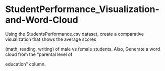 # StudentPerformance_Visualization-and-Word-Cloud

Using the StudentsPerformance.csv dataset, create a comparative visualization that shows the average scores

(math, reading, writing) of male vs female students. Also, Generate a word cloud from the “parental level of

education” column.
